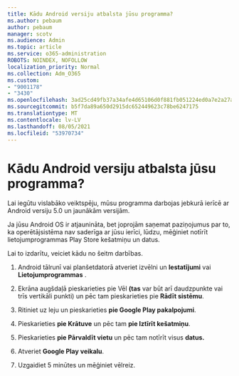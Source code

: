 ```yaml
---
title: Kādu Android versiju atbalsta jūsu programma?
ms.author: pebaum
author: pebaum
manager: scotv
ms.audience: Admin
ms.topic: article
ms.service: o365-administration
ROBOTS: NOINDEX, NOFOLLOW
localization_priority: Normal
ms.collection: Adm_O365
ms.custom:
- "9001178"
- "3430"
ms.openlocfilehash: 3ad25cd49fb37a34afe4d65106d0f881fb051224ed0a7e2a27a1fd2f52645433
ms.sourcegitcommit: b5f7da89a650d2915dc652449623c78be6247175
ms.translationtype: MT
ms.contentlocale: lv-LV
ms.lasthandoff: 08/05/2021
ms.locfileid: "53970734"
---
```

# <a name="what-version-of-android-does-your-app-support"></a>Kādu Android versiju atbalsta jūsu programma?

Lai iegūtu vislabāko veiktspēju, mūsu programma darbojas jebkurā ierīcē ar Android versiju 5.0 un jaunākām versijām.

Ja jūsu Android OS ir atjaunināta, bet joprojām saņemat paziņojumus par to, ka operētājsistēma nav saderīga ar jūsu ierīci, lūdzu, mēģiniet notīrīt lietojumprogrammas Play Store kešatmiņu un datus.

Lai to izdarītu, veiciet kādu no šeitm darbības. 

1. Android tālrunī vai planšetdatorā atveriet izvēlni un **Iestatījumi** vai **Lietojumprogrammas** . 

2. Ekrāna augšdaļā pieskarieties pie Vēl **(tas** var būt arī daudzpunkte vai trīs vertikāli punkti) un pēc tam pieskarieties pie **Rādīt sistēmu**. 

3. Ritiniet uz leju un pieskarieties **pie Google Play pakalpojumi**. 

4. Pieskarieties **pie Krātuve** un pēc tam **pie Iztīrīt kešatmiņu**. 

5. Pieskarieties **pie Pārvaldīt vietu** un pēc tam notīrīt visus **datus.** 

6. Atveriet **Google Play veikalu**. 

7. Uzgaidiet 5 minūtes un mēģiniet vēlreiz. 